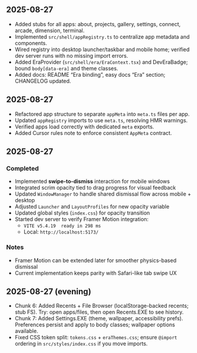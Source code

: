 ## 2025-08-27
- Added stubs for all apps: about, projects, gallery, settings, connect, arcade, dimension, terminal.
- Implemented `src/shell/appRegistry.ts` to centralize app metadata and components.
- Wired registry into desktop launcher/taskbar and mobile home; verified dev server runs with no missing import errors.
- Added EraProvider (`src/shell/era/EraContext.tsx`) and DevEraBadge; bound `body[data-era]` and theme classes.
 - Added docs: README “Era binding”, easy docs “Era” section; CHANGELOG updated.

## 2025-08-27
- Refactored app structure to separate `appMeta` into `meta.ts` files per app.  
- Updated `appRegistry` imports to use `meta.ts`, resolving HMR warnings.  
- Verified apps load correctly with dedicated `meta` exports.  
- Added Cursor rules note to enforce consistent `AppMeta` contract.  

## 2025-08-27

### Completed
- Implemented **swipe-to-dismiss** interaction for mobile windows  
- Integrated scrim opacity tied to drag progress for visual feedback  
- Updated `WindowManager` to handle shared dismissal flow across mobile + desktop  
- Adjusted `Launcher` and `LayoutProfiles` for new opacity variable  
- Updated global styles (`index.css`) for opacity transition  
- Started dev server to verify Framer Motion integration:
  - `VITE v5.4.19  ready in 298 ms`
  - Local: `http://localhost:5173/`

### Notes
- Framer Motion can be extended later for smoother physics-based dismissal  
- Current implementation keeps parity with Safari-like tab swipe UX  
 
## 2025-08-27 (evening)
- Chunk 6: Added Recents + File Browser (localStorage-backed recents; stub FS). Try: open apps/files, then open Recents.EXE to see history.
- Chunk 7: Added Settings.EXE (theme, wallpaper, accessibility prefs). Preferences persist and apply to body classes; wallpaper options available.
- Fixed CSS token split: `tokens.css` + `eraThemes.css`; ensure `@import` ordering in `src/styles/index.css` if you move imports.
